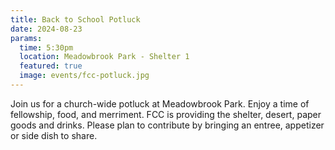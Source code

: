 ```yaml
---
title: Back to School Potluck
date: 2024-08-23
params:
  time: 5:30pm
  location: Meadowbrook Park - Shelter 1
  featured: true
  image: events/fcc-potluck.jpg
---
```


Join us for a church-wide potluck at Meadowbrook Park. Enjoy a time of fellowship, food, and merriment. FCC is providing the shelter, desert, paper goods and drinks. Please plan to contribute by bringing an entree, appetizer or side dish to share.
